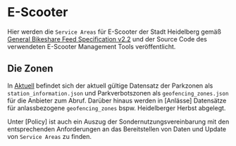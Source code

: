 # E-Scooter
Hier werden die `Service Areas` für E-Scooter der Stadt Heidelberg gemäß [General Bikeshare Feed Specification v2.2](https://github.com/NABSA/gbfs/blob/v2.2/gbfs.md) und der Source Code des verwendeten E-Scooter Management Tools veröffentlicht.

## Die Zonen
  In [Aktuell](main) befindet sich der aktuell gültige Datensatz der Parkzonen als `station_information.json` und Parkverbotszonen als `geofencing_zones.json` für die Anbieter zum Abruf. Darüber hinaus werden in [Anlässe] Datensätze für anlassbezogene `geofencing_zones` bspw. Heidelberger Herbst abgelegt.

Unter [Policy] ist auch ein Auszug der Sondernutzungsvereinbarung mit den entsprechenden Anforderungen an das Bereitstellen von Daten und Update von `Service Areas` zu finden.
